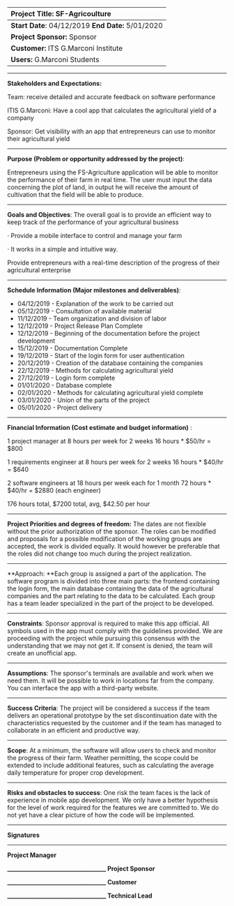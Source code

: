 | Project Title: SF-Agricoulture                               |
| :----------------------------------------------------------- |
| **Start Date**: 04/12/2019                                                                                 **End Date:** 5/01/2020 |
| **Project Sponsor:**  Sponsor                                |
| **Customer:** ITS G.Marconi Institute                        |
| **Users:** G.Marconi Students                                |

------

**Stakeholders and Expectations:** 

Team: receive detailed and accurate feedback on software performance

ITIS G.Marconi: Have a cool app that calculates the agricultural yield of a company

Sponsor: Get visibility with an app that entrepreneurs can use to monitor their agricultural yield

------

**Purpose (Problem or opportunity addressed by the project)**: 

Entrepreneurs using the FS-Agriculture application will be able to monitor the performance of their farm in real time. The user must input the data concerning the plot of land, in output he will receive the amount of cultivation that the field will be able to produce.

------

**Goals and Objectives**: The overall goal is to provide an efficient way to keep track of the performance of your agricultural business

·  Provide a mobile interface to control and manage your farm

· It works in a simple and intuitive way.

Provide entrepreneurs with a real-time description of the progress of their agricultural enterprise

------

**Schedule Information (Major milestones and deliverables)**:

- 04/12/2019 - Explanation of the work to be carried out
- 05/12/2019 - Consultation of available material 
- 11/12/2019 - Team organization and division of labor
- 12/12/2019 - Project Release Plan Complete
- 12/12/2019 - Beginning of the documentation before the project development 
- 15/12/2019 - Documentation Complete
- 19/12/2019 - Start of the login form for user authentication
- 20/12/2019 - Creation of the database containing the companies
- 22/12/2019 - Methods for calculating agricultural yield
- 27/12/2019 - Login form complete
- 01/01/2020 - Database complete
- 02/01/2020 - Methods for calculating agricultural yield complete
- 03/01/2020 - Union of the parts of the project
- 05/01/2020 - Project delivery

------

**Financial Information (Cost estimate and budget information)** : 

1 project manager at 8 hours per week for 2 weeks  16 hours *  $50/hr = $800

1 requirements engineer at 8 hours per week for 2 weeks  16 hours *  $40/hr = $640

2 software engineers at 18 hours per week each for 1 month 72 hours * $40/hr = $2880 (each engineer)

176 hours total, $7200 total, avg, $42.50 per hour

------

**Project Priorities and degrees of freedom:** The dates are not flexible without the prior authorization of the sponsor. The roles can be modified and proposals for a possible modification of the working groups are accepted, the work is divided equally. It would however be preferable that the roles did not change too much during the project realization.

------

**Approach: **Each group is assigned a part of the application. The software program is divided into three main parts: the frontend containing the login form, the main database containing the data of the agricultural companies and the part relating to the data to be calculated. Each group has a team leader specialized in the part of the project to be developed.

------

**Constraints**: Sponsor approval is required to make this app official. All symbols used in the app must comply with the guidelines provided. We are proceeding with the project while pursuing this consensus with the understanding that we may not get it. If consent is denied, the team will create an unofficial app.

------

**Assumptions**: The sponsor's terminals are available and work when we need them. It will be possible to work in locations far from the company. You can interface the app with a third-party website.

------

**Success Criteria**: The project will be considered a success if the team delivers an operational prototype by the set discontinuation date with the characteristics requested by the customer and if the team has managed to collaborate in an efficient and productive way.

------

**Scope**: At a minimum, the software will allow users to check and monitor the progress of their farm. Weather permitting, the scope could be extended to include additional features, such as calculating the average daily temperature for proper crop development.

------

 **Risks  and obstacles to success**: One risk the team faces is the lack of experience in mobile app development. We only have a better hypothesis for the level of work required for the features we are committed to. We do not yet have a clear picture of how the code will be implemented.

------

**Signatures**

------



**Project Manager**

**__________________________________
 Project Sponsor**

**__________________________________
 Customer**

**__________________________________
 Technical Lead**